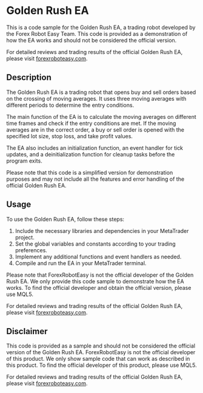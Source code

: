 # Golden Rush EA

This is a code sample for the Golden Rush EA, a trading robot developed by the Forex Robot Easy Team. This code is provided as a demonstration of how the EA works and should not be considered the official version.

For detailed reviews and trading results of the official Golden Rush EA, please visit [forexroboteasy.com](https://forexroboteasy.com/forex-robot-review/golden-rush-ea-review-top-tier-forex-trading-software/).

## Description

The Golden Rush EA is a trading robot that opens buy and sell orders based on the crossing of moving averages. It uses three moving averages with different periods to determine the entry conditions.

The main function of the EA is to calculate the moving averages on different time frames and check if the entry conditions are met. If the moving averages are in the correct order, a buy or sell order is opened with the specified lot size, stop loss, and take profit values.

The EA also includes an initialization function, an event handler for tick updates, and a deinitialization function for cleanup tasks before the program exits.

Please note that this code is a simplified version for demonstration purposes and may not include all the features and error handling of the official Golden Rush EA.

## Usage

To use the Golden Rush EA, follow these steps:

1. Include the necessary libraries and dependencies in your MetaTrader project.
2. Set the global variables and constants according to your trading preferences.
3. Implement any additional functions and event handlers as needed.
4. Compile and run the EA in your MetaTrader terminal.

Please note that ForexRobotEasy is not the official developer of the Golden Rush EA. We only provide this code sample to demonstrate how the EA works. To find the official developer and obtain the official version, please use MQL5.

For detailed reviews and trading results of the official Golden Rush EA, please visit [forexroboteasy.com](https://forexroboteasy.com/forex-robot-review/golden-rush-ea-review-top-tier-forex-trading-software/).

## Disclaimer

This code is provided as a sample and should not be considered the official version of the Golden Rush EA. ForexRobotEasy is not the official developer of this product. We only show sample code that can work as described in this product. To find the official developer of this product, please use MQL5.

For detailed reviews and trading results of the official Golden Rush EA, please visit [forexroboteasy.com](https://forexroboteasy.com/forex-robot-review/golden-rush-ea-review-top-tier-forex-trading-software/).
